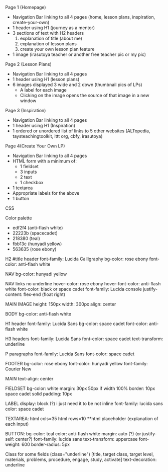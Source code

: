 Page 1 (Homepage)
- Navigation Bar linking to all 4 pages (home, lesson plans, inspiration, create-your-own)
- 1 header using H1 (journey as a mentor)
- 3 sections of text with H2 headers
    1. explanation of title (about me)
    2. explanation of lesson plans
    3. create your own lesson plan feature
- 1 image (irasutoya teacher or another free teacher pic or my pic)

Page 2 (Lesson Plans)
- Navigation Bar linking to all 4 pages
- 1 header using H1 (lesson plans)
- 6 images displayed 3 wide and 2 down (thumbnail pics of LPs)
    - A label for each image
    - Clicking on the image opens the source of that image in a new window

Page 3 (Inspiration)
- Navigation Bar linking to all 4 pages
- 1 header using H1 (Inspiration)
- 1 ordered or unordered list of links to 5 other websites (ALTopedia, taysteachingtoolkit, ittt org, cbfy, irasutoya)

Page 4(Create Your Own LP)
- Navigation Bar linking to all 4 pages
- HTML form with a minimum of:
    - 1 fieldset
    - 3 inputs
    - 2 text
    - 1 checkbox
- 1 textarea
- Appropriate labels for the above
- 1 button


CSS

Color palette
- edf2f4 (anti-flash white)
- 22223b (spacecadet)
- 218380 (teal)
- fbb13c (hunyadi yellow)
- 563635 (rose ebony)

H2 #title header
font-family: Lucida Calligraphy
bg-color: rose ebony
font-color: anti-flash white

NAV
bg-color: hunyadi yellow

NAV links
no underline
hover-color: rose ebony
hover-font-color: anti-flash white
font-color: black or space cadet
font-family: Lucida console
justify-content: flex-end (float right)

MAIN IMAGE
height: 150px
width: 300px
align: center

BODY
bg-color: anti-flash white

H1 header
font-family: Lucida Sans
bg-color: space cadet
font-color: anti-flash white

H3 headers
font-family: Lucida Sans
font-color: space cadet
text-transform: underline

P paragraphs
font-family: Lucida Sans
font-color: space cadet

FOOTER
bg-color: rose ebony
font-color: hunyadi yellow
font-family: Courier New

MAIN
text-align: center

FIELDSET
bg-color: white
margin: 30px 50px if width 100%
border: 10px space cadet solid
padding: 10px

LABEL
display: block (?) i just need it to be not inline
font-family: lucida sans
color: space cadet

TEXTAREA:
html cols=35
html rows=10
**html placeholder (explanation of each input)

BUTTON:
bg-color: teal
color: anti-flash white
margin: auto (?) (or justify-self: center?)
font-family: lucida sans
text-transform: uppercase
font-weight: 600
border-radius: 5px

Class for some fields (class="underline")
[title, target class, target level, materials, problems, procedure, engage, study, activate]
text-decoration: underline
